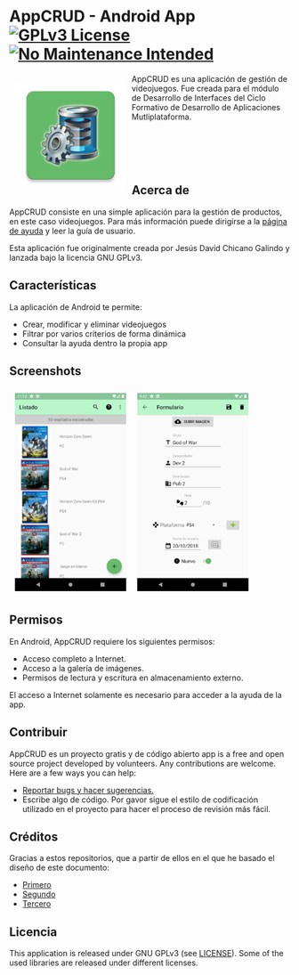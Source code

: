 <!--
<img width="228" height="114" align="left" style="float: left; margin: 0 10px 0 0;" alt="Logo" src="https://i.pinimg.com/originals/38/84/9f/38849f3ccb39d027614eb092f4eec32e.jpg">

# Project DEIN
Módulo de Desarrollo de Interfaces.
-->
# AppCRUD - Android App [![GPLv3 License](https://img.shields.io/badge/License-GPL%20v3-yellow.svg)](https://opensource.org/licenses/) [![No Maintenance Intended](http://unmaintained.tech/badge.svg)](http://unmaintained.tech/)

<img src="/app/src/main/ic_launcher_custom-web.png" align="left"
width="200" hspace="10" vspace="10">

AppCRUD es una aplicación de gestión de videojuegos.
Fue creada para el módulo de Desarrollo de Interfaces del Ciclo Formativo de Desarrollo de Aplicaciones Mutliplataforma.
<!--
wallabag is available on the Google Play Store and F-Droid.

<p align="left">
<a href="https://play.google.com/store/apps/details?id=fr.gaulupeau.apps.InThePoche">
    <img alt="Get it on Google Play"
        height="80"
        src="https://play.google.com/intl/en_us/badges/images/generic/es_badge_web_generic.png" />
</a>
<a href="https://f-droid.org/app/fr.gaulupeau.apps.InThePoche">
    <img alt="Get it on F-Droid"
        height="80"
        src="https://f-droid.org/badge/get-it-on.png" />
        </a>
        </p>
-->

<br><br><br><br>

## Acerca de

AppCRUD consiste en una simple aplicación para la gestión de productos, en este caso videojuegos.
Para más información puede dirigirse a la [página de ayuda](https://jchicano.github.io/AppCRUD/) y leer la guía de usuario.

Esta aplicación fue originalmente creada por Jesús David Chicano Galindo y lanzada bajo la licencia GNU GPLv3.

## Características

La aplicación de Android te permite:
- Crear, modificar y eliminar videojuegos
- Filtrar por varios criterios de forma dinámica
- Consultar la ayuda dentro la propia app

## Screenshots

[<img src="/docs/assets/images/sc_listado_1.png" align="left"
width="200"
    hspace="10" vspace="10">](/docs/assets/images/sc_listado_1.png)
[<img src="/docs/assets/images/sc_formulario_6.png" align="center"
width="200"
    hspace="10" vspace="10">](/docs/assets/images/sc_formulario_6.png)

## Permisos

En Android, AppCRUD requiere los siguientes permisos:
- Acceso completo a Internet.
- Acceso a la galería de imágenes.
- Permisos de lectura y escritura en almacenamiento externo.

El acceso a Internet solamente es necesario para acceder a la ayuda de la app.

## Contribuir

AppCRUD es un proyecto gratis y de código abierto  app is a free and open source project developed by volunteers. Any contributions are welcome. Here are a few ways you can help:
 * [Reportar bugs y hacer sugerencias.](https://github.com/jesusdc99/projectDEIN/issues)
 * Escribe algo de código. Por gavor sigue el estilo de codificación utilizado en el proyecto para hacer el proceso de revisión más fácil.

## Créditos

Gracias a estos repositorios, que a partir de ellos en el que he basado el diseño de este documento:
- [Primero](https://github.com/wallabag/android-app/blob/master/README.md)
- [Segundo](https://github.com/wallabag/android-app/blob/master/README.md)
- [Tercero](https://gist.github.com/tterb/982ae14a9307b80117dbf49f624ce0e8)

## Licencia

This application is released under GNU GPLv3 (see [LICENSE](LICENSE)).
Some of the used libraries are released under different licenses.
